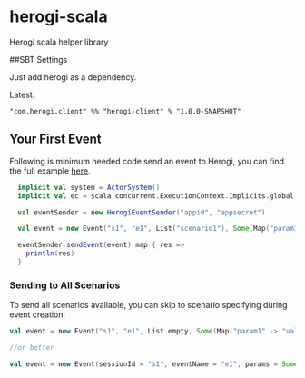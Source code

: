 # herogi-scala
Herogi scala helper library

##SBT Settings

Just add herogi as a dependency.

Latest:

```
"com.herogi.client" %% "herogi-client" % "1.0.0-SNAPSHOT"
```

## Your First Event

Following is minimum needed code send an event to Herogi, you can find the full example [here](https://github.com/Herogi/herogi-scala/blob/master/src/test/scala/com/herogi/client/EventSenderSpec.scala).

```scala
  implicit val system = ActorSystem()
  implicit val ec = scala.concurrent.ExecutionContext.Implicits.global

  val eventSender = new HerogiEventSender("appid", "appsecret")

  val event = new Event("s1", "e1", List("scenario1"), Some(Map("param1" -> "value1")))

  eventSender.sendEvent(event) map { res =>
    println(res)
  }

```

### Sending to All Scenarios
To send all scenarios available, you can skip to scenario specifying during event creation:

```scala
val event = new Event("s1", "e1", List.empty, Some(Map("param1" -> "value1")))

//or better

val event = new Event(sessionId = "s1", eventName = "e1", params = Some(Map("param1" -> "value1")))

```
